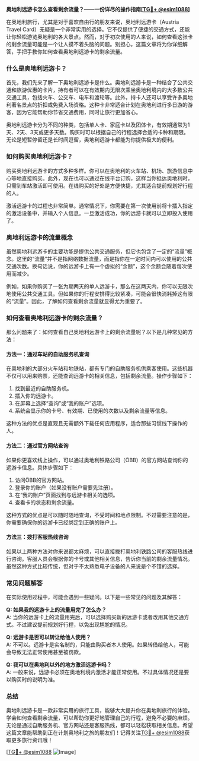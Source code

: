 **奥地利远游卡怎么查看剩余流量？——一份详尽的操作指南[[TG💪+ @esim1088](https://t.me/s/esim1088)]**

在奥地利旅行，尤其是对于喜欢自由行的朋友来说，奥地利远游卡（Austria Travel Card）无疑是一个非常实用的选择。它不仅提供了便捷的交通方式，还能让你轻松游览奥地利的各大景点。然而，对于初次使用的人来说，如何查看这张卡的剩余流量可能是一个让人摸不着头脑的问题。别担心，这篇文章将为你详细解答，手把手教你如何查看奥地利远游卡的剩余流量。

### 什么是奥地利远游卡？

首先，我们先来了解一下奥地利远游卡是什么。奥地利远游卡是一种结合了公共交通和旅游优惠的卡片，持有者可以在有效期内无限次乘坐奥地利境内的大多数公共交通工具，包括火车、公交车、电车和渡轮等。此外，持卡人还可以享受许多奥地利著名景点的折扣或免费入场资格。这种卡非常适合计划在奥地利进行多日游的游客，因为它能帮助你节省交通费用，同时让旅行更加省心。

奥地利远游卡分为不同的种类，包括单人卡、家庭卡以及团体卡，有效期通常为1天、2天、3天或更多天数。购买时可以根据自己的行程选择合适的卡种和期限。无论是短暂停留还是长时间逗留，奥地利远游卡都能为你提供极大的便利。

### 如何购买奥地利远游卡？

购买奥地利远游卡的方式多种多样。你可以在奥地利的火车站、机场、旅游信息中心等地直接购买。此外，现在也可以通过在线平台订购，这样当你抵达奥地利时，只需到车站激活即可使用。在线购买的好处是方便快捷，尤其适合提前规划好行程的人。

激活远游卡的过程也非常简单。通常情况下，你需要在第一次使用前将卡插入指定的激活设备中，并输入个人信息。一旦激活成功，你的远游卡就可以立即投入使用了。

### 奥地利远游卡的流量概念

虽然奥地利远游卡的主要功能是提供公共交通服务，但它也包含了一定的“流量”概念。这里的“流量”并不是指网络数据流量，而是指你在一定时间内可以使用的公共交通次数。换句话说，你的远游卡上有一个虚拟的“余额”，这个余额会随着每次使用而减少。

例如，如果你购买了一张为期两天的单人远游卡，那么在这两天内，你可以无限次地使用公共交通工具。但如果你的行程安排得比较紧凑，可能会很快消耗掉这有限的“流量”。因此，了解如何查看剩余流量就显得尤为重要了。

### 如何查看奥地利远游卡的剩余流量？

那么问题来了：如何查看自己奥地利远游卡上的剩余流量呢？以下是几种常见的方法：

#### 方法一：通过车站的自助服务机查询

在奥地利的大部分火车站和地铁站，都有专门的自助服务机供乘客使用。这些机器不仅可以用来购票，还能查询远游卡的相关信息，包括剩余流量。操作步骤如下：

1. 找到最近的自助服务机。
2. 插入你的远游卡。
3. 在屏幕上选择“查询”或“我的账户”选项。
4. 系统会显示你的卡号、有效期、已使用的次数以及剩余流量等信息。

这种方法的优点是直观且无需额外下载任何应用程序，适合那些习惯线下操作的人。

#### 方法二：通过官方网站查询

如果你更喜欢线上操作，可以通过奥地利铁路公司（ÖBB）的官方网站查询你的远游卡信息。具体步骤如下：

1. 访问ÖBB的官方网站。
2. 登录你的账户（如果没有账户需要先注册）。
3. 在“我的账户”页面找到与远游卡相关的选项。
4. 查看卡的状态和剩余流量。

这种方式的优点是可以随时随地查询，不受时间和地点限制。不过需要注意的是，你需要确保你的远游卡已经绑定到正确的账户上。

#### 方法三：拨打客服热线咨询

如果以上两种方法对你来说都太麻烦，可以直接拨打奥地利铁路公司的客服热线进行咨询。客服人员会根据你的卡号或其他相关信息，告诉你当前的剩余流量情况。虽然这种方式比较传统，但对于不太熟悉电子设备的人来说是个不错的选择。

### 常见问题解答

在实际使用过程中，可能会遇到一些疑问。以下是一些常见的问题及其解答：

**Q: 如果我的远游卡上的流量用完了怎么办？**  
A: 当你的远游卡上的流量用完后，可以选择购买新的远游卡或者改用其他交通方式。不过建议提前规划好行程，以免出现尴尬的情况。

**Q: 远游卡是否可以转让给他人使用？**  
A: 不可以。远游卡是实名制的，只能由购买者本人使用。如果转借给他人，可能会导致无法正常使用甚至被罚款。

**Q: 我可以在奥地利以外的地方激活远游卡吗？**  
A: 一般来说，远游卡必须在奥地利境内激活才能正常使用。不过具体情况还是要以购买时的说明为准。

### 总结

奥地利远游卡是一款非常实用的旅行工具，能够大大提升你在奥地利旅行的体验。学会如何查看剩余流量，可以帮助你更好地管理自己的行程，避免不必要的麻烦。无论是通过自助服务机、官方网站还是客服热线，都可以轻松获取相关信息。希望这篇文章能帮助到正在计划奥地利之旅的朋友们！记得关注[TG💪+ @esim1088](https://t.me/s/esim1088)获取更多旅行资讯哦！

[[TG💪+ @esim1088](https://t.me/s/esim1088) ![Image](https://i.postimg.cc/4NQfJmqS/Snipaste-2025-05-13-00-14-12.png)]